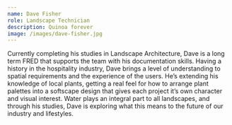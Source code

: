 ```yaml
---
name: Dave Fisher
role: Landscape Technician
description: Quinoa forever
image: /images/dave-fisher.jpg
---
```

Currently completing his studies in Landscape Architecture, Dave is a long term FRED that supports the team with his documentation skills.  Having a history in the hospitality industry, Dave brings a level of understanding to spatial requirements and the experience of the users.  He’s extending his knowledge of local plants, getting a real feel for how to arrange plant palettes into a softscape design that gives each project it’s own character and visual interest.  Water plays an integral part to all landscapes, and through his studies, Dave is exploring what this means to the future of our industry and lifestyles.